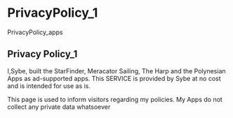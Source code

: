 # PrivacyPolicy_1
PrivacyPolicy_apps
<html>
<body>
<h2>Privacy Policy_1</h2>
<p>I,Sybe, built the StarFinder, Meracator Sailing, The Harp and the Polynesian Apps as ad-supported apps. This SERVICE is provided by Sybe at no cost and is intended
    for use as is.</p>
<p>This page is used to inform visitors regarding my policies. My Apps do not collect any private data whatsoever</p>
</body>
</html>
